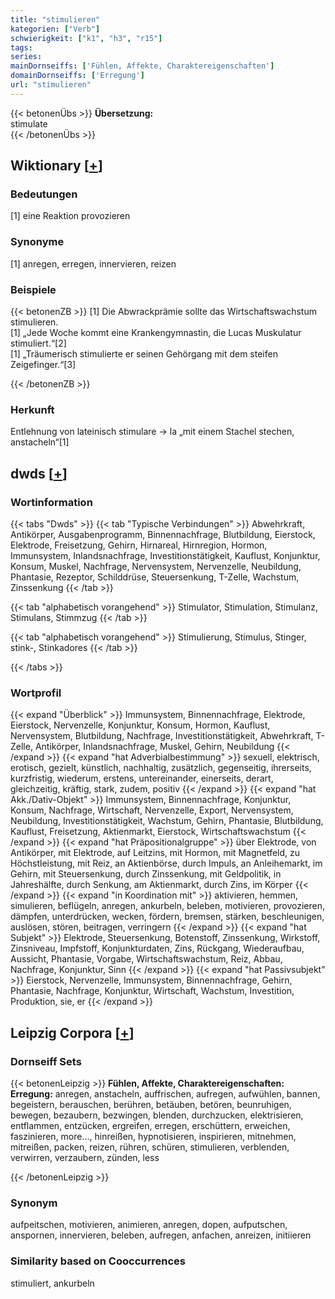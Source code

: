 ```yaml
---
title: "stimulieren"
kategorien: ["Verb"]
schwierigkeit: ["k1", "h3", "r15"]
tags:
series:
mainDornseiffs: ['Fühlen, Affekte, Charaktereigenschaften']
domainDornseiffs: ['Erregung']
url: "stimulieren"
---
```


{{< betonenÜbs >}}
**Übersetzung:**  
stimulate  
{{< /betonenÜbs >}}

## Wiktionary [[+](https://de.wiktionary.org/wiki/stimulieren)]

### Bedeutungen
[1] eine Reaktion provozieren  

### Synonyme
[1] anregen, erregen, innervieren, reizen  

### Beispiele
{{< betonenZB >}}
[1] Die Abwrackprämie sollte das Wirtschaftswachstum stimulieren.  
[1] „Jede Woche kommt eine Krankengymnastin, die Lucas Muskulatur stimuliert.“[2]  
[1] „Träumerisch stimulierte er seinen Gehörgang mit dem steifen Zeigefinger.“[3]  

{{< /betonenZB >}}
### Herkunft
Entlehnung von lateinisch stimulare → la „mit einem Stachel stechen, anstacheln“[1]  



## dwds [[+](https://www.dwds.de/wb/stimulieren)]

### Wortinformation
{{< tabs "Dwds" >}}
{{< tab "Typische Verbindungen" >}}
Abwehrkraft, Antikörper, Ausgabenprogramm, Binnennachfrage, Blutbildung, Eierstock, Elektrode, Freisetzung, Gehirn, Hirnareal, Hirnregion, Hormon, Immunsystem, Inlandsnachfrage, Investitionstätigkeit, Kauflust, Konjunktur, Konsum, Muskel, Nachfrage, Nervensystem, Nervenzelle, Neubildung, Phantasie, Rezeptor, Schilddrüse, Steuersenkung, T-Zelle, Wachstum, Zinssenkung
{{< /tab >}}

{{< tab "alphabetisch vorangehend" >}}
Stimulator, Stimulation, Stimulanz, Stimulans, Stimmzug
{{< /tab >}}

{{< tab "alphabetisch vorangehend" >}}
Stimulierung, Stimulus, Stinger, stink-, Stinkadores
{{< /tab >}}

{{< /tabs >}}

### Wortprofil
{{< expand "Überblick" >}} Immunsystem, Binnennachfrage, Elektrode, Eierstock, Nervenzelle, Konjunktur, Konsum, Hormon, Kauflust, Nervensystem, Blutbildung, Nachfrage, Investitionstätigkeit, Abwehrkraft, T-Zelle, Antikörper, Inlandsnachfrage, Muskel, Gehirn, Neubildung {{< /expand >}}
{{< expand "hat Adverbialbestimmung" >}} sexuell, elektrisch, erotisch, gezielt, künstlich, nachhaltig, zusätzlich, gegenseitig, ihrerseits, kurzfristig, wiederum, erstens, untereinander, einerseits, derart, gleichzeitig, kräftig, stark, zudem, positiv {{< /expand >}}
{{< expand "hat Akk./Dativ-Objekt" >}} Immunsystem, Binnennachfrage, Konjunktur, Konsum, Nachfrage, Wirtschaft, Nervenzelle, Export, Nervensystem, Neubildung, Investitionstätigkeit, Wachstum, Gehirn, Phantasie, Blutbildung, Kauflust, Freisetzung, Aktienmarkt, Eierstock, Wirtschaftswachstum {{< /expand >}}
{{< expand "hat Präpositionalgruppe" >}} über Elektrode, von Antikörper, mit Elektrode, auf Leitzins, mit Hormon, mit Magnetfeld, zu Höchstleistung, mit Reiz, an Aktienbörse, durch Impuls, an Anleihemarkt, im Gehirn, mit Steuersenkung, durch Zinssenkung, mit Geldpolitik, in Jahreshälfte, durch Senkung, am Aktienmarkt, durch Zins, im Körper {{< /expand >}}
{{< expand "in Koordination mit" >}} aktivieren, hemmen, simulieren, beflügeln, anregen, ankurbeln, beleben, motivieren, provozieren, dämpfen, unterdrücken, wecken, fördern, bremsen, stärken, beschleunigen, auslösen, stören, beitragen, verringern {{< /expand >}}
{{< expand "hat Subjekt" >}} Elektrode, Steuersenkung, Botenstoff, Zinssenkung, Wirkstoff, Zinsniveau, Impfstoff, Konjunkturdaten, Zins, Rückgang, Wiederaufbau, Aussicht, Phantasie, Vorgabe, Wirtschaftswachstum, Reiz, Abbau, Nachfrage, Konjunktur, Sinn {{< /expand >}}
{{< expand "hat Passivsubjekt" >}} Eierstock, Nervenzelle, Immunsystem, Binnennachfrage, Gehirn, Phantasie, Nachfrage, Konjunktur, Wirtschaft, Wachstum, Investition, Produktion, sie, er {{< /expand >}}

## Leipzig Corpora [[+](https://corpora.uni-leipzig.de/en/res?word=stimulieren&corpusId=deu_newscrawl-public_2018)]

### Dornseiff Sets
{{< betonenLeipzig >}}
**Fühlen, Affekte, Charaktereigenschaften:**  
**Erregung:** anregen, anstacheln, auffrischen, aufregen, aufwühlen, bannen, begeistern, berauschen, berühren, betäuben, betören, beunruhigen, bewegen, bezaubern, bezwingen, blenden, durchzucken, elektrisieren, entflammen, entzücken, ergreifen, erregen, erschüttern, erweichen, faszinieren, more..., hinreißen, hypnotisieren, inspirieren, mitnehmen, mitreißen, packen, reizen, rühren, schüren, stimulieren, verblenden, verwirren, verzaubern, zünden, less  

{{< /betonenLeipzig >}}

### Synonym
aufpeitschen, motivieren, animieren, anregen, dopen, aufputschen, anspornen, innervieren, beleben, aufregen, anfachen, anreizen, initiieren


### Similarity based on Cooccurrences
stimuliert, ankurbeln

